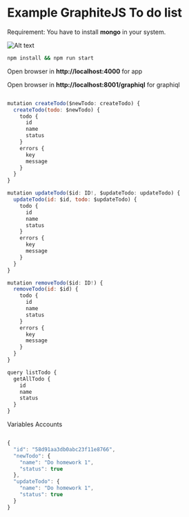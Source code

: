 # Example GraphiteJS To do list

Requirement: You have to install **mongo** in your system.


![Alt text](https://github.com/graphitejs/graphitejs/blob/master/examples/todo-list/screenshot/todo-list.png)



```bash
npm install && npm run start
```


Open browser in **http://localhost:4000** for app

Open browser in **http://localhost:8001/graphiql** for graphiql


```javascript

mutation createTodo($newTodo: createTodo) {
  createTodo(todo: $newTodo) {
    todo {
      id
      name
      status
    }
    errors {
      key
      message
    }
  }
}

mutation updateTodo($id: ID!, $updateTodo: updateTodo) {
  updateTodo(id: $id, todo: $updateTodo) {
    todo {
      id
      name
      status
    }
    errors {
      key
      message
    }
  }
}

mutation removeTodo($id: ID!) {
  removeTodo(id: $id) {
    todo {
      id
      name
      status
    }
    errors {
      key
      message
    }
  }
}

query listTodo {
  getAllTodo {
    id
    name
    status
  }
}


```

Variables Accounts


```Javascript

{
  "id": "58d91aa3db0abc23f11e8766",
  "newTodo": {
    "name": "Do homework 1",
    "status": true
  },
  "updateTodo": {
    "name": "Do homework 1",
    "status": true
  }
}

```
